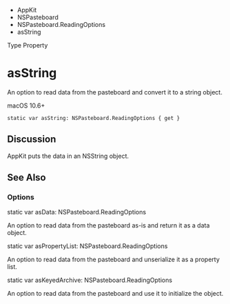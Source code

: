 

- AppKit
- NSPasteboard
- NSPasteboard.ReadingOptions
-  asString 

Type Property

# asString

An option to read data from the pasteboard and convert it to a string object.

macOS 10.6+

``` source
static var asString: NSPasteboard.ReadingOptions { get }
```

## Discussion

AppKit puts the data in an NSString object.

## See Also

### Options

static var asData: NSPasteboard.ReadingOptions

An option to read data from the pasteboard as-is and return it as a data object.

static var asPropertyList: NSPasteboard.ReadingOptions

An option to read data from the pasteboard and unserialize it as a property list.

static var asKeyedArchive: NSPasteboard.ReadingOptions

An option to read data from the pasteboard and use it to initialize the object.


